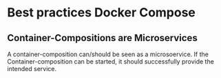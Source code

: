 # Best practices **Docker Compose**

## Container-Compositions are **Microservices**

A container-composition can/should be seen as a microsoervice. If the Container-composition can be started, it should successfully provide the intended service.

